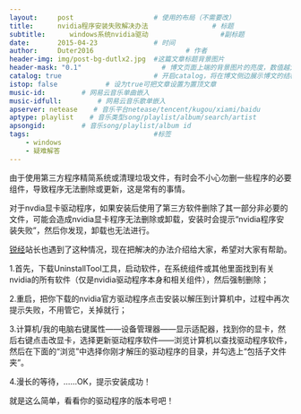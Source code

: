 ```yaml
---
layout:     post   				    # 使用的布局（不需要改）
title:      nvidia程序安装失败解决办法 				# 标题 
subtitle:      windows系统nvidia驱动                  #副标题
date:       2015-04-23 				# 时间
author:     Duter2016 						# 作者
header-img: img/post-bg-dutlx2.jpg 	#这篇文章标题背景图片
header-mask: "0.1"                    # 博文页面上端的背景图片的亮度，数值越大越黑暗
catalog: true 						# 开启catalog，将在博文侧边展示博文的结构
istop: false            # 设为true可把文章设置为置顶文章
music-id:         # 网易云音乐单曲嵌入
music-idfull:         # 网易云音乐歌单嵌入
apserver: netease    # 音乐平台netease/tencent/kugou/xiami/baidu
aptype: playlist    # 音乐类型song/playlist/album/search/artist
apsongid:         # 音乐song/playlist/album id
tags:								#标签
    - windows
    - 疑难解答
---
```


由于使用第三方程序精简系统或清理垃圾文件，有时会不小心勿删一些程序的必要组件，导致程序无法删除或更新，这是常有的事情。  

对于nvdia显卡驱动程序，如果安装后使用了第三方软件删除了其一部分非必要的文件，可能会造成nvidia显卡程序无法删除或卸载，安装时会提示“nvidia程序安装失败”，然后你发现，卸载也无法进行。  

[锐经](http://www.rayjing.com/)站长也遇到了这种情况，现在把解决的办法介绍给大家，希望对大家有帮助。  

1.首先，下载UninstallTool工具，启动软件，在系统组件或其他里面找到有关nvidia的所有软件（仅是nvidia驱动程序本身和相关组件），然后强制删除；  

2.重启，把你下载的nvidia官方驱动程序点击安装以解压到计算机中，过程中再次提示失败，不用管它，关掉就行；  

3.计算机/我的电脑右键属性——设备管理器——显示适配器，找到你的显卡，然后右键点击改显卡，选择更新驱动程序软件——浏览计算机以查找驱动程序软件，然后在下面的“浏览”中选择你刚才解压的驱动程序的目录，并勾选上“包括子文件夹”。  

4.漫长的等待，……OK，提示安装成功！  

就是这么简单，看看你的驱动程序的版本号吧！
